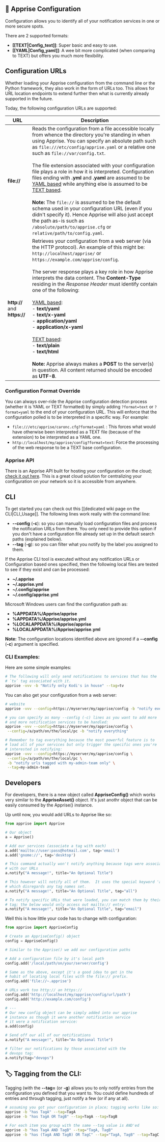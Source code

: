 ## :mega: Apprise Configuration
Configuration allows you to identify all of your notification services in one or more secure spots.

There are 2 supported formats:
- **[[TEXT|Config_text]]**: Super basic and easy to use.
- **[[YAML|Config_yaml]]**: A wee bit more complicated (when comparing to TEXT) but offers you much more flexibility.

## Configuration URLs
Whether loading your Apprise configuration from the command line or the Python framework, they also work in the form of URLs too. This allows for URL location endpoints to extend further then what is currently already supported in the future.

Today, the following configuration URLs are supported:

| URL             | Description |
| --------------- | ----------- |
| **file://**     | Reads the configuration from a file accessible locally from whence the directory you're standing in when using Apprise.  You can specify an absolute path such as `file:///etc/config/apprise.yaml` or a relative one such as `file://var/config.txt`.<br/><br/>The file extension associated with your configuration file plays a role in how it is interpreted. Configuration files ending with **.yml** and **.yaml** are assumed to be [YAML based](/caronc/apprise/wiki/Config_yaml) while anything else is assumed to be [TEXT based](/caronc/apprise/wiki/Config_text).<br/><br/>**Note:** The `file://` is assumed to be the default schema used in your configuration URL (even if you didn't specify it).  Hence Apprise will also just accept the path as-is such as `/absolute/path/to/apprise.cfg` or `relative/path/to/config.yaml`. |
| **http://** and **https://**    | Retrieves your configuration from a web server (via the HTTP protocol). An example of this might be: `http://localhost/apprise/` or `https://example.com/apprise/config`.<br/><br/>The server response plays a key role in how Apprise interprets the data content. The **Content-Type** residing in the _Response Header_ must identify contain one of the following:<br/><br/>[YAML based](/caronc/apprise/wiki/Config_yaml):<br/>- **text/yaml**<br/>- **text/x-yaml**<br/>- **application/yaml**<br/>- **application/x-yaml**<br/><br/>[TEXT based](/caronc/apprise/wiki/Config_text):<br/>- **text/plain**<br/>- **text/html**<br/><br/>**Note:** Apprise always makes a **POST** to the server(s) in question. All content returned should be encoded as **UTF-8**.

### Configuration Format Override
You can always over-ride the Apprise configuration detection process (whether it is YAML or TEXT formatted) by simply adding `?format=text` or `?format=yaml` to the end of your configuration URL.  This will enforce that the configuration polled is to be interpreted in a specific way. For example:
* `file:///etc/apprise/caronc.cfg?format=yaml` : This forces what would have otherwise been interpreted as a TEXT file (because of the extension) to be interpreted as a YAML one.
* `http://localhost/my/apprise/config?format=text`: Force the processing of the web response to be a TEXT base configuration.

### Apprise API
There is an Apprise API built for hosting your configuration on the cloud; [check it out here](https://github.com/caronc/apprise-api). This is a great cloud solution for centralizing your configuration on your network so it is accessible from anywhere.

## CLI
To get started you can check out this [[dedicated wiki page on the CLI|CLI_Usage]].
The following lines work really with the command line:
*  **--config** (**-c**): so you can manually load configuration files and process the notification URLs from there. You only need to provide this option if you don't have a configuration file already set up in the default search paths (explained below).
*  **--tag** (**-g**):  so you can filter what you notify by the label you assigned to them.

If the Apprise CLI tool is executed without any notification URLs or Configuration based ones specified, then the following local files are tested to see if they exist and can be processed:
* **~/.apprise**
* **~/.apprise.yml**
* **~/.config/apprise**
* **~/.config/apprise.yml**

Microsoft Windows users can find the configuration path as:
* **%APPDATA%/Apprise/apprise**
* **%APPDATA%/Apprise/apprise.yml**
* **%LOCALAPPDATA%/Apprise/apprise**
* **%LOCALAPPDATA%/Apprise/apprise.yml**

**Note:** The configuration locations identified above are ignored if a **--config** (**-c**) argument is specified.

### CLI Examples:
Here are some simple examples:
```bash
# The following will only send notifications to services that has the
# `tv` tag associated with it.
apprise -vvv -b "Notify only Kodi's in house" --tag=tv
```

You can also get your configuration from a web server:
```bash
# website
apprise -vvv --config=https://myserver/my/apprise/config -b "notify everything"

# you can specify as many --config (-c) lines as you want to add more
# and more notification services to be handled:
apprise -vvv --config=https://myserver/my/apprise/config \
 --config=/a/path/on/the/local/pc -b "notify everything"

# Remember to tag everything because the most powerful feature is to
# load all of your services but only trigger the specific ones you're
# interested in notifying:
apprise -vvv --config=https://myserver/my/apprise/config \
 --config=/a/path/on/the/local/pc \
 -b "notify urls tagged with my-admin-team only" \
 --tag=my-admin-team
```

## Developers
For developers, there is a new object called **AppriseConfig()** which works very similar to the **AppriseAsset()** object.  It's just anothr object that can be easily consumed by the Apprise() instance.

Up until now, you would add URLs to Apprise like so:
```python
from apprise import Apprise

# Our object
a = Apprise()

# Add our services (associate a tag with each)
a.add('mailto://user:pass@hotmail.com', tag='email')
a.add('gnome://', tag='desktop')

# This command actually won't notify anything because tags were associated
# with our URLs
a.notify("A message!", title="An Optional Title")

# This however will notify all of them.  It uses the special keyword 'all'
# which disregards any tag names set.
a.notify("A message!", title="An Optional Title", tag="all")

# To notify specific URLs that were loaded, you can match them by their
# tag; the below would only access out mailto:// entry:
a.notify("A message!", title="An Optional Title", tag="email")
```

Well this is how little your code has to change with configuration:
```python
from apprise import AppriseConfig

# Create an AppriseConfig() object
config = AppriseConfig()

# Similar to the Apprise() we add our configuration paths

# Add a configuration file by it's local path
config.add('/local/path/on/your/server/config')

# Same as the above, except it's a good idea to get in the
# habit of locating local files with the file:// prefix.
config.add('file://~.apprise')

# URLs work too http:// an https://
config.add('http://localhost/my/apprise/config/url/path')
config.add('http://example.com/config')

# ---
# Our new config object can be simply added into our apprise
# instance as though it were another notification service
# it were a notification service:
a.add(config)

# Send off our all of our notifications
a.notify("A message!", title="An Optional Title")

# filter our notifications by those associated with the
# devops tag:
a.notify(tag="devops")
```

## :label: Tagging from the CLI:
Tagging (with the **--tag=** (or **-g**) allows you to only notify entries from the configuration you defined that you want to.  You could define hundreds of entries and through tagging, just notify a few (or if any at all).

```bash
# assuming you got your configuration in place; tagging works like so:
apprise -b "has TagA" --tag=TagA
apprise -b "has TagA OR TagB" --tag=TagA --tag=TagB

# For each item you group with the same --tag value is AND'ed
apprise -b "has TagA AND TagB" --tag="TagA, TagB"
apprise -b "has (TagA AND TagB) OR TagC" --tag="TagA, TagB" --tag=TagC
```